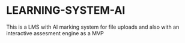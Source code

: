 # LEARNING-SYSTEM-AI
This is a LMS with AI marking system for file uploads and also with an interactive assesment engine as a MVP
